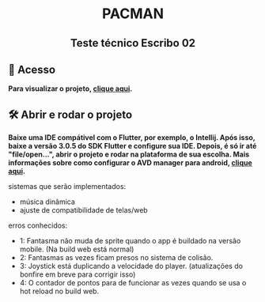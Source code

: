 <h1 align="center"> PACMAN </h1>
<h2 align="center">  Teste técnico Escribo 02 </h2>


## 📁 Acesso

**Para visualizar o projeto, [clique aqui](https://github.com/wyzzec/teste_tecnico_escribo_02).**

## 🛠️ Abrir e rodar o projeto

**Baixe uma IDE compátivel com o Flutter, por exemplo, o Intellij. Após isso, baixe a versão 3.0.5 do SDK Flutter e configure sua IDE. Depois, é só ir até "file/open...", abrir o projeto e rodar na plataforma de sua escolha. Mais informações sobre como configurar o AVD manager para android, [clique aqui](https://www.treinaweb.com.br/blog/configurando-ambiente-de-desenvolvimento-flutter).**

sistemas que serão implementados: 
- música dinâmica 
- ajuste de compatibilidade de telas/web

erros conhecidos:

- 1: Fantasma não muda de sprite quando o app é buildado na versão mobile. (Na build web está normal)
- 2: Fantasmas as vezes ficam presos no sistema de colisão.
- 3: Joystick está duplicando a velocidade do player. (atualizações do bonfire em breve para corrigir isso)
- 4: O contador de pontos para de funcionar as vezes quando se usa o hot reload no build web.
